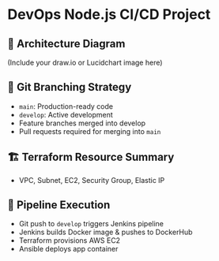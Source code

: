 # DevOps Node.js CI/CD Project

## 🔧 Architecture Diagram
(Include your draw.io or Lucidchart image here)

## 🧠 Git Branching Strategy
- `main`: Production-ready code
- `develop`: Active development
- Feature branches merged into develop
- Pull requests required for merging into `main`

## 🏗 Terraform Resource Summary
- VPC, Subnet, EC2, Security Group, Elastic IP

## 🔄 Pipeline Execution
- Git push to `develop` triggers Jenkins pipeline
- Jenkins builds Docker image & pushes to DockerHub
- Terraform provisions AWS EC2
- Ansible deploys app container
